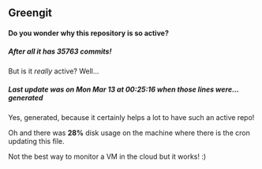 ## Greengit

#### Do you wonder why this repository is so active?

##### After all it has 35763 commits!

But is it *really* active? Well...

##### Last update was on Mon Mar 13 at 00:25:16 when those lines were... generated

Yes, generated, because it certainly helps a lot to have such an active repo!

Oh and there was **28%** disk usage on the machine
where there is the cron updating this file.

Not the best way to monitor a VM in the cloud but it works! :)
